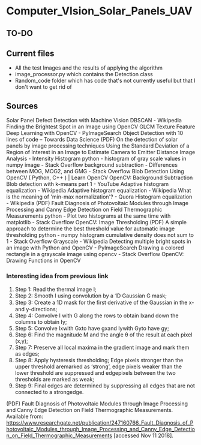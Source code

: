# Computer_VIsion_Solar_Panels_UAV

## TO-DO


## Current files
* All the test Images and the results of applying the algorithm
* image_processor.py which contains the Detection class
* Random_code folder which has code that's not currently useful but that I don't want to get rid of

## Sources
Solar Panel Defect Detection with Machine Vision
DBSCAN - Wikipedia
Finding the Brightest Spot in an Image using OpenCV
GLCM Texture Feature
Deep Learning with OpenCV - PyImageSearch
Object Detection with 10 lines of code – Towards Data Science
(PDF) On the detection of solar panels by image processing techniques
Using the Standard Deviation of a Region of Interest in an Image to Estimate Camera to Emitter Distance
Image Analysis - Intensity Histogram
python - histogram of gray scale values in numpy image - Stack Overflow
background subtraction - Differences between MOG, MOG2, and GMG - Stack Overflow
Blob Detection Using OpenCV ( Python, C++ ) | Learn OpenCV
OpenCV: Background Subtraction
Blob detection with k-means part 1 - YouTube
Adaptive histogram equalization - Wikipedia
Adaptive histogram equalization - Wikipedia
What is the meaning of 'min-max normalization'? - Quora
Histogram equalization - Wikipedia
(PDF) Fault Diagnosis of Photovoltaic Modules through Image Processing and Canny Edge Detection on Field Thermographic Measurements
python - Plot two histograms at the same time with matplotlib - Stack Overflow
OpenCV: Image Thresholding
(PDF) A simple approach to determine the best threshold value for automatic image thresholding
python - numpy histogram cumulative density does not sum to 1 - Stack Overflow
Grayscale - Wikipedia
Detecting multiple bright spots in an image with Python and OpenCV - PyImageSearch
Drawing a colored rectangle in a grayscale image using opencv - Stack Overflow
OpenCV: Drawing Functions in OpenCV




### Interesting idea from previous link
  1. Step 1: Read the thermal image I;
  2. Step 2: Smooth I using convolution by a 1D Gaussian G mask;
  3. Step 3: Create a 1D mask for the ﬁrst derivative of the Gaussian in the x- and y-directions;
  4. Step 4: Convolve I with G along the rows to obtain Ixand down the columns to obtain Iy;
  5. Step 5: Convolve Ixwith Gxto have gxand Iywith Gyto have gy;
  6. Step 6: Find the magnitude M and the angle θ of the result at each pixel (x,y);
  7. Step 7: Preserve all local maxima in the gradient image and mark them as edges;
  8. Step 8: Apply hysteresis thresholding; Edge pixels stronger than the upper threshold aremarked as ‘strong’, edge pixels weaker than the lower threshold are suppressed and edgepixels between the two thresholds are marked as weak;
  9. Step 9: Final edges are determined by suppressing all edges that are not connected to a strongedge. 

(PDF) Fault Diagnosis of Photovoltaic Modules through Image Processing and Canny Edge Detection on Field Thermographic Measurements. Available from: https://www.researchgate.net/publication/247160766_Fault_Diagnosis_of_Photovoltaic_Modules_through_Image_Processing_and_Canny_Edge_Detection_on_Field_Thermographic_Measurements [accessed Nov 11 2018].
